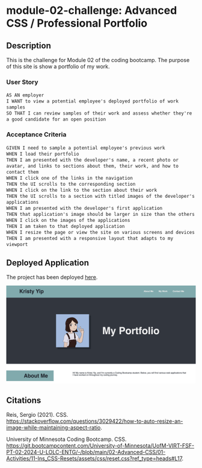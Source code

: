 # module-02-challenge: Advanced CSS / Professional Portfolio

## Description
This is the challenge for Module 02 of the coding bootcamp. The purpose of this site is show a portfolio of my work.

### User Story
```
AS AN employer
I WANT to view a potential employee's deployed portfolio of work samples
SO THAT I can review samples of their work and assess whether they're a good candidate for an open position
```

### Acceptance Criteria
```
GIVEN I need to sample a potential employee's previous work
WHEN I load their portfolio
THEN I am presented with the developer's name, a recent photo or avatar, and links to sections about them, their work, and how to contact them
WHEN I click one of the links in the navigation
THEN the UI scrolls to the corresponding section
WHEN I click on the link to the section about their work
THEN the UI scrolls to a section with titled images of the developer's applications
WHEN I am presented with the developer's first application
THEN that application's image should be larger in size than the others
WHEN I click on the images of the applications
THEN I am taken to that deployed application
WHEN I resize the page or view the site on various screens and devices
THEN I am presented with a responsive layout that adapts to my viewport
```

## Deployed Application
The project has been deployed [here](https://https://kristyyip.github.io/module-02-portfolio//).

![Portfolio](assets/images/portfolio_screenshot.png)

## Citations
Reis, Sergio (2021). CSS. https://stackoverflow.com/questions/3029422/how-to-auto-resize-an-image-while-maintaining-aspect-ratio.

University of Minnesota Coding Bootcamp. CSS. https://git.bootcampcontent.com/University-of-Minnesota/UofM-VIRT-FSF-PT-02-2024-U-LOLC-ENTG/-/blob/main/02-Advanced-CSS/01-Activities/11-Ins_CSS-Resets/assets/css/reset.css?ref_type=heads#L17.